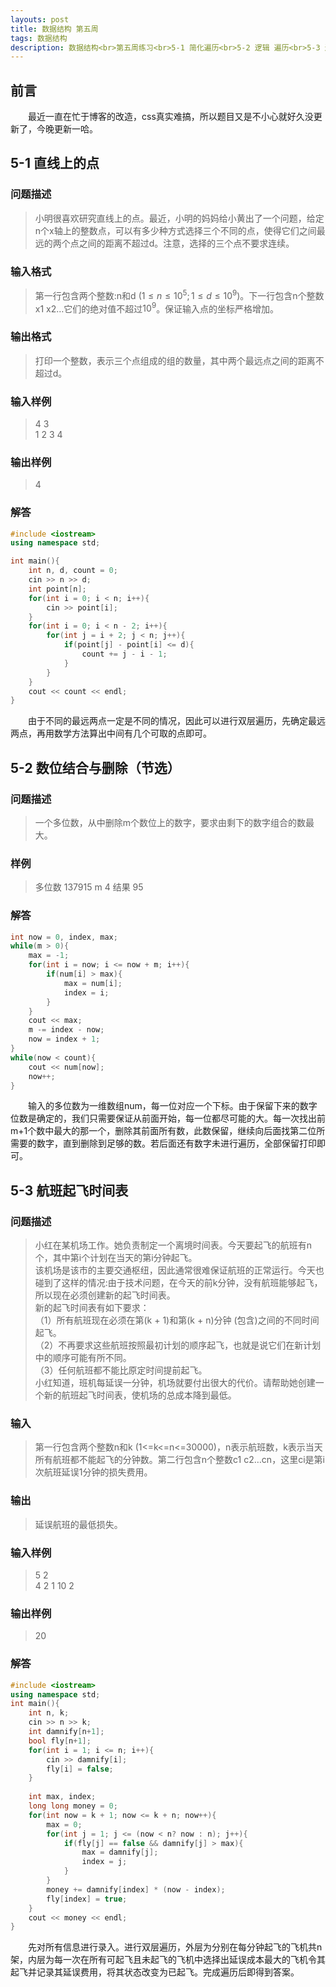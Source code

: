 ```yaml
---
layouts: post
title: 数据结构 第五周
tags: 数据结构
description: 数据结构<br>第五周练习<br>5-1 简化遍历<br>5-2 逻辑 遍历<br>5-3 逻辑 遍历
---
```


## 前言
&emsp;&emsp;最近一直在忙于博客的改造，css真实难搞，所以题目又是不小心就好久没更新了，今晚更新一哈。

## 5-1 直线上的点

### 问题描述
> 小明很喜欢研究直线上的点。最近，小明的妈妈给小黄出了一个问题，给定n个x轴上的整数点，可以有多少种方式选择三个不同的点，使得它们之间最远的两个点之间的距离不超过d。注意，选择的三个点不要求连续。

### 输入格式
> 第一行包含两个整数:n和d $(1\leq n\leq10^5;1\leq d\leq10^9)$。下一行包含n个整数x1 x2…它们的绝对值不超过$10^9$。保证输入点的坐标严格增加。

### 输出格式
> 打印一个整数，表示三个点组成的组的数量，其中两个最远点之间的距离不超过d。 


### 输入样例
> 4 3  
> 1 2 3 4

### 输出样例
> 4

### 解答
```cpp
#include <iostream>
using namespace std;

int main(){
	int n, d, count = 0;
	cin >> n >> d;
	int point[n];
	for(int i = 0; i < n; i++){
		cin >> point[i];
	}
	for(int i = 0; i < n - 2; i++){
		for(int j = i + 2; j < n; j++){
			if(point[j] - point[i] <= d){
				count += j - i - 1;
			}
		}
	}
	cout << count << endl;
}
```
&emsp;&emsp;由于不同的最远两点一定是不同的情况，因此可以进行双层遍历，先确定最远两点，再用数学方法算出中间有几个可取的点即可。

## 5-2 数位结合与删除（节选）

### 问题描述
> 一个多位数，从中删除m个数位上的数字，要求由剩下的数字组合的数最大。

### 样例
> 多位数 137915 
> m 4 
> 结果 95 

### 解答
```cpp
int now = 0, index, max;
while(m > 0){
	max = -1;
	for(int i = now; i <= now + m; i++){
		if(num[i] > max){
			max = num[i];
			index = i;
		}
	}
	cout << max;
	m -= index - now;
	now = index + 1;
}
while(now < count){
	cout << num[now];
	now++;
}
```
&emsp;&emsp;输入的多位数为一维数组num，每一位对应一个下标。由于保留下来的数字位数是确定的，我们只需要保证从前面开始，每一位都尽可能的大。每一次找出前m+1个数中最大的那一个，删除其前面所有数，此数保留，继续向后面找第二位所需要的数字，直到删除到足够的数。若后面还有数字未进行遍历，全部保留打印即可。

## 5-3 航班起飞时间表

### 问题描述
> 小红在某机场工作。她负责制定一个离境时间表。今天要起飞的航班有n个，其中第i个计划在当天的第i分钟起飞。  
> 该机场是该市的主要交通枢纽，因此通常很难保证航班的正常运行。今天也碰到了这样的情况:由于技术问题，在今天的前k分钟，没有航班能够起飞，所以现在必须创建新的起飞时间表。  
> 新的起飞时间表有如下要求：  
> （1）所有航班现在必须在第(k + 1)和第(k + n)分钟 (包含)之间的不同时间起飞。  
> （2）不再要求这些航班按照最初计划的顺序起飞，也就是说它们在新计划中的顺序可能有所不同。  
> （3）任何航班都不能比原定时间提前起飞。  
> 小红知道，班机每延误一分钟，机场就要付出很大的代价。请帮助她创建一个新的航班起飞时间表，使机场的总成本降到最低。

### 输入
> 第一行包含两个整数n和k (1<=k<=n<=30000)，n表示航班数，k表示当天所有航班都不能起飞的分钟数。第二行包含n个整数c1 c2…cn，这里ci是第i次航班延误1分钟的损失费用。

### 输出
> 延误航班的最低损失。 


### 输入样例
> 5 2  
> 4 2 1 10 2 

### 输出样例
> 20

### 解答
```cpp
#include <iostream>
using namespace std;
int main(){
	int n, k;
	cin >> n >> k;
	int damnify[n+1];
	bool fly[n+1];
	for(int i = 1; i <= n; i++){
		cin >> damnify[i];
		fly[i] = false;
	}
	
	int max, index;
	long long money = 0;
	for(int now = k + 1; now <= k + n; now++){
		max = 0;
		for(int j = 1; j <= (now < n? now : n); j++){
			if(fly[j] == false && damnify[j] > max){
				max = damnify[j];
				index = j;
			}
		}
		money += damnify[index] * (now - index);
		fly[index] = true;
	}
	cout << money << endl;
}
```
&emsp;&emsp;先对所有信息进行录入。进行双层遍历，外层为分别在每分钟起飞的飞机共n架，内层为每一次在所有可起飞且未起飞的飞机中选择出延误成本最大的飞机令其起飞并记录其延误费用，将其状态改变为已起飞。完成遍历后即得到答案。